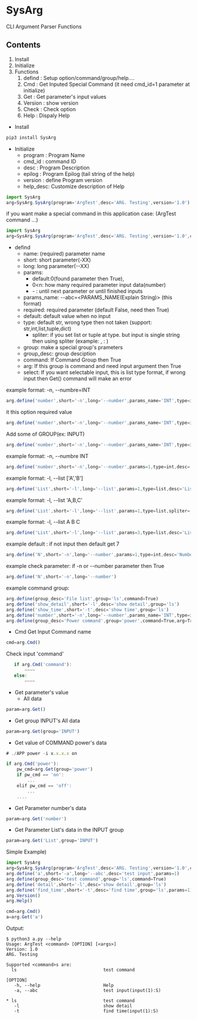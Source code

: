 # SysArg
CLI Argument Parser Functions

## Contents
1. Install
1. Initialize
1. Functions
   1. defind        : Setup option/command/group/help....
   1. Cmd           : Get Inputed Special Command (it need cmd_id=1 parameter at initialize)
   1. Get           : Get parameter's input values
   1. Version       : show version
   1. Check         : Check option 
   1. Help          : Dispaly Help
   

- Install
```javascript
pip3 install SysArg
```

- Initialize
   - program : Program Name
   - cmd_id  : command ID
   - desc    : Program Description
   - epilog  : Program Epilog (tail string of the help)
   - version : define Program version
   - help_desc: Customize description of Help

```javascript
import SysArg
arg=SysArg.SysArg(program='ArgTest',desc='ARG. Testing',version='1.0')
```

if you want make a special command in this application case: (ArgTest command ...)
```javascript
import SysArg
arg=SysArg.SysArg(program='ArgTest',desc='ARG. Testing',version='1.0',cmd_id=1)
```

- defind
  - name: (required) parameter name
  - short: short parameter(-XX)
  - long: long parameter(--XX)
  - params: 
     - default:0(found parameter then True), 
     - 0<n: how many required parameter input data(number)
     - \- : until next parameter or until finished inputs
  - params_name: --abc=<PARAMS_NAME(Explain String)> (this format)
  - required: required parameter (default False, need then True)
  - default: default value when no input
  - type: default str, wrong type then not taken (support: str,int,list,tuple,dict)
     - spliter: if you set list or tuple at type. but input is single string then using spliter (example: , : )
  - group: make a special group's prameters
  - group_desc: group desciption
  - command: If Command Group then True
  - arg: If this group is command and need input argument then True
  - select: If you want selectable input, this is list type format, if wrong input then Get() command will make an error


example format:  -n, --numbre=INT
```javascript
arg.define('number',short='-n',long='--number',params_name='INT',type=int,desc='Number Input')
```

it this option required value
```javascript
arg.define('number',short='-n',long='--number',params_name='INT',type=int,desc='Number Input',required=True)
```

Add some of GROUP(ex: INPUT)
```javascript
arg.define('number',short='-n',long='--number',params_name='INT',type=int,desc='Number Input',group='INPUT')
```

example format:  -n, --numbre INT
```javascript
arg.define('number',short='-n',long='--number',params=1,type=int,desc='Number Input')
```

example format:  -l, --list ['A','B']
```javascript
arg.define('List',short='-l',long='--list',params=1,type=list,desc='List Input')
```

example format:  -l, --list 'A,B,C'
```javascript
arg.define('List',short='-l',long='--list',params=1,type=list,spliter=',',desc='List Input')
```

example format:  -l, --list A B C
```javascript
arg.define('List',short='-l',long='--list',params=3,type=list,desc='List Input')
```

example default : if not input then default get 7
```javascript
arg.define('N',short='-n',long='--number',params=1,type=int,desc='Number Input',default=7)
```

example check parameter: if -n or --number parameter then True
```javascript
arg.define('N',short='-n',long='--number')
```

example command group:
```javascript
arg.define(group_desc='File list',group='ls',command=True)
arg.define('show_detail',short='-l',desc='show detail',group='ls')
arg.define('show_time',short='-t',desc='show time',group='ls')
arg.define('number',short='-n',long='--number',params_name='INT',type=int,desc='Number Input',group='INPUT')
arg.define(group_desc='Power command',group='power',command=True,arg=True,select=['on','off','reset'])
```

- Cmd
Get Input Command name
```javascript
cmd=arg.Cmd()
```

Check input 'command'
```javascript
   if arg.Cmd('command'):
       ~~~~
   else:
       ~~~~
```


- Get parameter's value
   - All data
```javascript
param=arg.Get()
```

   - Get group INPUT's All data
```javascript
param=arg.Get(group='INPUT')
```

   - Get value of COMMAND power's data
```javascript
# ./APP power -i x.x.x.x on
```

```javascript
if arg.Cmd('power'):
    pw_cmd=arg.Get(group='power')
    if pw_cmd == 'on':
        ...
    elif pw_cmd == 'off':
        ...
    ....
```

   - Get Parameter number's data
```javascript
param=arg.Get('number')
```

   - Get Parameter List's data in the INPUT group
```javascript
param=arg.Get('List',group='INPUT')
```


Simple Example)
```javascript
import SysArg
arg=SysArg.SysArg(program='ArgTest',desc='ARG. Testing',version='1.0',cmd_id=1)
arg.define('a',short='-a',long='--abc',desc='test input',params=1)
arg.define(group_desc='test command',group='ls',command=True)
arg.define('detail',short='-l',desc='show detail',group='ls')
arg.define('find_time',short='-t',desc='find time',group='ls',params=1)
arg.Version()
arg.Help()

cmd=arg.Cmd()
a=arg.Get('a')
```
Output:
```
$ python3 a.py --help
Usage: ArgTest <command> [OPTION] [<args>]
Version: 1.0
ARG. Testing

Supported <command>s are:
  ls                                 test command

[OPTION]
   -h, --help                        Help
   -a, --abc                         test input(input(1):S)

* ls                                 test command
   -l                                show detail
   -t                                find time(input(1):S)
```
